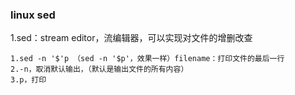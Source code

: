### linux sed

1.sed：stream editor，流编辑器，可以实现对文件的增删改查

    1.sed -n '$'p （sed -n '$p'，效果一样）filename：打印文件的最后一行
    2.-n，取消默认输出，（默认是输出文件的所有内容）
    3.p，打印
    